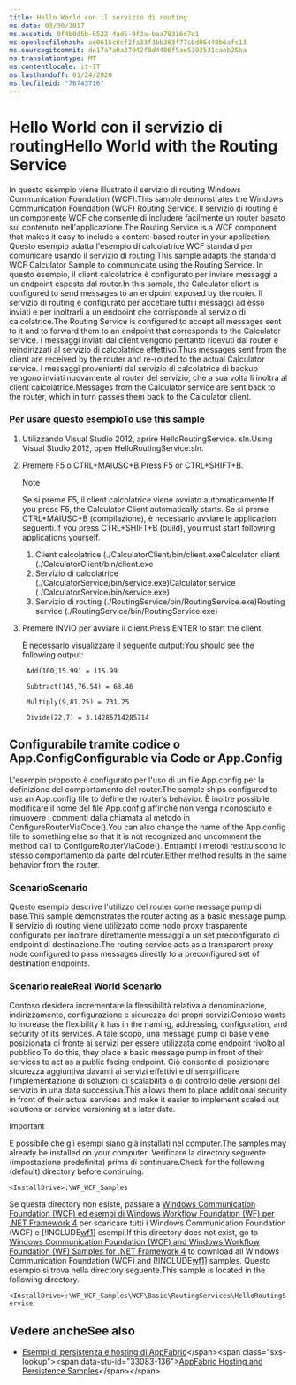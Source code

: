 ```yaml
---
title: Hello World con il servizio di routing
ms.date: 03/30/2017
ms.assetid: 0f4b0d5b-6522-4ad5-9f3a-baa78316d7d1
ms.openlocfilehash: ae0615c8cf2fa33f3bb363f77c0d06440b6afc13
ms.sourcegitcommit: de17a7a0a37042f0d4406f5ae5393531caeb25ba
ms.translationtype: MT
ms.contentlocale: it-IT
ms.lasthandoff: 01/24/2020
ms.locfileid: "76743716"
---
```

# <a name="hello-world-with-the-routing-service"></a><span data-ttu-id="33083-102">Hello World con il servizio di routing</span><span class="sxs-lookup"><span data-stu-id="33083-102">Hello World with the Routing Service</span></span>
<span data-ttu-id="33083-103">In questo esempio viene illustrato il servizio di routing Windows Communication Foundation (WCF).</span><span class="sxs-lookup"><span data-stu-id="33083-103">This sample demonstrates the Windows Communication Foundation (WCF) Routing Service.</span></span> <span data-ttu-id="33083-104">Il servizio di routing è un componente WCF che consente di includere facilmente un router basato sul contenuto nell'applicazione.</span><span class="sxs-lookup"><span data-stu-id="33083-104">The Routing Service is a WCF component that makes it easy to include a content-based router in your application.</span></span> <span data-ttu-id="33083-105">Questo esempio adatta l'esempio di calcolatrice WCF standard per comunicare usando il servizio di routing.</span><span class="sxs-lookup"><span data-stu-id="33083-105">This sample adapts the standard WCF Calculator Sample to communicate using the Routing Service.</span></span> <span data-ttu-id="33083-106">In questo esempio, il client calcolatrice è configurato per inviare messaggi a un endpoint esposto dal router.</span><span class="sxs-lookup"><span data-stu-id="33083-106">In this sample, the Calculator client is configured to send messages to an endpoint exposed by the router.</span></span> <span data-ttu-id="33083-107">Il servizio di routing è configurato per accettare tutti i messaggi ad esso inviati e per inoltrarli a un endpoint che corrisponde al servizio di calcolatrice.</span><span class="sxs-lookup"><span data-stu-id="33083-107">The Routing Service is configured to accept all messages sent to it and to forward them to an endpoint that corresponds to the Calculator service.</span></span> <span data-ttu-id="33083-108">I messaggi inviati dal client vengono pertanto ricevuti dal router e reindirizzati al servizio di calcolatrice effettivo.</span><span class="sxs-lookup"><span data-stu-id="33083-108">Thus messages sent from the client are received by the router and re-routed to the actual Calculator service.</span></span> <span data-ttu-id="33083-109">I messaggi provenienti dal servizio di calcolatrice di backup vengono inviati nuovamente al router del servizio, che a sua volta li inoltra al client calcolatrice.</span><span class="sxs-lookup"><span data-stu-id="33083-109">Messages from the Calculator service are sent back to the router, which in turn passes them back to the Calculator client.</span></span>

### <a name="to-use-this-sample"></a><span data-ttu-id="33083-110">Per usare questo esempio</span><span class="sxs-lookup"><span data-stu-id="33083-110">To use this sample</span></span>

1. <span data-ttu-id="33083-111">Utilizzando Visual Studio 2012, aprire HelloRoutingService. sln.</span><span class="sxs-lookup"><span data-stu-id="33083-111">Using Visual Studio 2012, open HelloRoutingService.sln.</span></span>

2. <span data-ttu-id="33083-112">Premere F5 o CTRL+MAIUSC+B.</span><span class="sxs-lookup"><span data-stu-id="33083-112">Press F5 or CTRL+SHIFT+B.</span></span>

    > [!NOTE]
    > <span data-ttu-id="33083-113">Se si preme F5, il client calcolatrice viene avviato automaticamente.</span><span class="sxs-lookup"><span data-stu-id="33083-113">If you press F5, the Calculator Client automatically starts.</span></span> <span data-ttu-id="33083-114">Se si preme CTRL+MAIUSC+B (compilazione), è necessario avviare le applicazioni seguenti.</span><span class="sxs-lookup"><span data-stu-id="33083-114">If you press CTRL+SHIFT+B (build), you must start following applications yourself.</span></span>
    >
    > 1. <span data-ttu-id="33083-115">Client calcolatrice (./CalculatorClient/bin/client.exe</span><span class="sxs-lookup"><span data-stu-id="33083-115">Calculator client (./CalculatorClient/bin/client.exe</span></span>
    > 2. <span data-ttu-id="33083-116">Servizio di calcolatrice (./CalculatorService/bin/service.exe)</span><span class="sxs-lookup"><span data-stu-id="33083-116">Calculator service (./CalculatorService/bin/service.exe)</span></span>
    > 3. <span data-ttu-id="33083-117">Servizio di routing (./RoutingService/bin/RoutingService.exe)</span><span class="sxs-lookup"><span data-stu-id="33083-117">Routing service (./RoutingService/bin/RoutingService.exe)</span></span>

3. <span data-ttu-id="33083-118">Premere INVIO per avviare il client.</span><span class="sxs-lookup"><span data-stu-id="33083-118">Press ENTER to start the client.</span></span>

     <span data-ttu-id="33083-119">È necessario visualizzare il seguente output:</span><span class="sxs-lookup"><span data-stu-id="33083-119">You should see the following output:</span></span>

    ```console
     Add(100,15.99) = 115.99

     Subtract(145,76.54) = 68.46

     Multiply(9,81.25) = 731.25

     Divide(22,7) = 3.14285714285714
    ```

## <a name="configurable-via-code-or-appconfig"></a><span data-ttu-id="33083-120">Configurabile tramite codice o App.Config</span><span class="sxs-lookup"><span data-stu-id="33083-120">Configurable via Code or App.Config</span></span>
 <span data-ttu-id="33083-121">L'esempio proposto è configurato per l'uso di un file App.config per la definizione del comportamento del router.</span><span class="sxs-lookup"><span data-stu-id="33083-121">The sample ships configured to use an App.config file to define the router’s behavior.</span></span> <span data-ttu-id="33083-122">È inoltre possibile modificare il nome del file App.config affinché non venga riconosciuto e rimuovere i commenti dalla chiamata al metodo in ConfigureRouterViaCode().</span><span class="sxs-lookup"><span data-stu-id="33083-122">You can also change the name of the App.config file to something else so that it is not recognized and uncomment the method call to ConfigureRouterViaCode().</span></span> <span data-ttu-id="33083-123">Entrambi i metodi restituiscono lo stesso comportamento da parte del router.</span><span class="sxs-lookup"><span data-stu-id="33083-123">Either method results in the same behavior from the router.</span></span>

### <a name="scenario"></a><span data-ttu-id="33083-124">Scenario</span><span class="sxs-lookup"><span data-stu-id="33083-124">Scenario</span></span>
 <span data-ttu-id="33083-125">Questo esempio descrive l'utilizzo del router come message pump di base.</span><span class="sxs-lookup"><span data-stu-id="33083-125">This sample demonstrates the router acting as a basic message pump.</span></span> <span data-ttu-id="33083-126">Il servizio di routing viene utilizzato come nodo proxy trasparente configurato per inoltrare direttamente messaggi a un set preconfigurato di endpoint di destinazione.</span><span class="sxs-lookup"><span data-stu-id="33083-126">The routing service acts as a transparent proxy node configured to pass messages directly to a preconfigured set of destination endpoints.</span></span>

### <a name="real-world-scenario"></a><span data-ttu-id="33083-127">Scenario reale</span><span class="sxs-lookup"><span data-stu-id="33083-127">Real World Scenario</span></span>
 <span data-ttu-id="33083-128">Contoso desidera incrementare la flessibilità relativa a denominazione, indirizzamento, configurazione e sicurezza dei propri servizi.</span><span class="sxs-lookup"><span data-stu-id="33083-128">Contoso wants to increase the flexibility it has in the naming, addressing, configuration, and security of its services.</span></span> <span data-ttu-id="33083-129">A tale scopo, una message pump di base viene posizionata di fronte ai servizi per essere utilizzata come endpoint rivolto al pubblico.</span><span class="sxs-lookup"><span data-stu-id="33083-129">To do this, they place a basic message pump in front of their services to act as a public facing endpoint.</span></span> <span data-ttu-id="33083-130">Ciò consente di posizionare sicurezza aggiuntiva davanti ai servizi effettivi e di semplificare l'implementazione di soluzioni di scalabilità o di controllo delle versioni del servizio in una data successiva.</span><span class="sxs-lookup"><span data-stu-id="33083-130">This allows them to place additional security in front of their actual services and make it easier to implement scaled out solutions or service versioning at a later date.</span></span>

> [!IMPORTANT]
> <span data-ttu-id="33083-131">È possibile che gli esempi siano già installati nel computer.</span><span class="sxs-lookup"><span data-stu-id="33083-131">The samples may already be installed on your computer.</span></span> <span data-ttu-id="33083-132">Verificare la directory seguente (impostazione predefinita) prima di continuare.</span><span class="sxs-lookup"><span data-stu-id="33083-132">Check for the following (default) directory before continuing.</span></span>  
>   
> `<InstallDrive>:\WF_WCF_Samples`  
>   
> <span data-ttu-id="33083-133">Se questa directory non esiste, passare a [Windows Communication Foundation (WCF) ed esempi di Windows Workflow Foundation (WF) per .NET Framework 4](https://www.microsoft.com/download/details.aspx?id=21459) per scaricare tutti i Windows Communication Foundation (WCF) e [!INCLUDE[wf1](../../../../includes/wf1-md.md)] esempi.</span><span class="sxs-lookup"><span data-stu-id="33083-133">If this directory does not exist, go to [Windows Communication Foundation (WCF) and Windows Workflow Foundation (WF) Samples for .NET Framework 4](https://www.microsoft.com/download/details.aspx?id=21459) to download all Windows Communication Foundation (WCF) and [!INCLUDE[wf1](../../../../includes/wf1-md.md)] samples.</span></span> <span data-ttu-id="33083-134">Questo esempio si trova nella directory seguente.</span><span class="sxs-lookup"><span data-stu-id="33083-134">This sample is located in the following directory.</span></span>  
>   
> `<InstallDrive>:\WF_WCF_Samples\WCF\Basic\RoutingServices\HelloRoutingService`  
  
## <a name="see-also"></a><span data-ttu-id="33083-135">Vedere anche</span><span class="sxs-lookup"><span data-stu-id="33083-135">See also</span></span>

- <span data-ttu-id="33083-136">[Esempi di persistenza e hosting di AppFabric](https://docs.microsoft.com/previous-versions/appfabric/ff383418(v=azure.10))</span><span class="sxs-lookup"><span data-stu-id="33083-136">[AppFabric Hosting and Persistence Samples](https://docs.microsoft.com/previous-versions/appfabric/ff383418(v=azure.10))</span></span>
